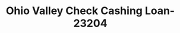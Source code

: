 ---
f_zip-code: 45769
f_state-code: OH
title: Ohio Valley Check Cashing Loan-23204
f_phone: 740-992-0461
f_city-only: Pomeroy
f_address: 204 West 2Nd Street Pomeroy
f_location-unique-id: '23204'
slug: ohio-valley-check-cashing-loan-23204
updated-on: '2024-05-30T13:46:58.046Z'
created-on: '2024-05-30T13:36:59.803Z'
published-on: '2024-05-30T13:54:32.469Z'
f_city-state: cms/city/pomeroy-oh.md
f_company: cms/company/ohio-valley-check-cashing-loan.md
f_state: cms/state/ohio.md
layout: '[payday-loan].html'
tags: payday-loan
---